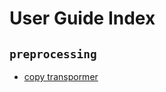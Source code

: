 # User Guide Index

## `preprocessing`
- [copy transpormer](user_guide/preprocesing/copy_transformer.md)
